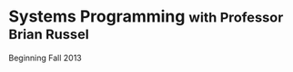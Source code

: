 Systems Programming <small>with Professor Brian Russel</small>
==============================================================

<div class="lead text-center">Beginning Fall 2013</div>